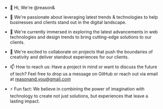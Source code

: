 - 👋 Hi, We're @reason&
- 👀 We're passionate about leveraging latest trends & technologies to help businesses and clients stand out in the digital landscape.
- 🌱 We're currently immersed in exploring the latest advancements in web technologies and design trends to bring cutting-edge solutions to our clients.
- 💞️ We're excited to collaborate on projects that push the boundaries of creativity and deliver standout experiences for our clients.
  
- 📫 How to reach us: Have a project in mind or want to discuss the future of tech? Feel free to drop us a message on GitHub or reach out via email at reasonand.you@gmail.com
 
- ⚡ Fun fact: We believe in combining the power of imagination with technology to create not just solutions, but experiences that leave a lasting impact.

<!--
🧙 Remember, you can do mighty things with the power of [Markdown](https://docs.github.com/github/writing-on-github/getting-started-with-writing-and-formatting-on-github/basic-writing-and-formatting-syntax)
-->
